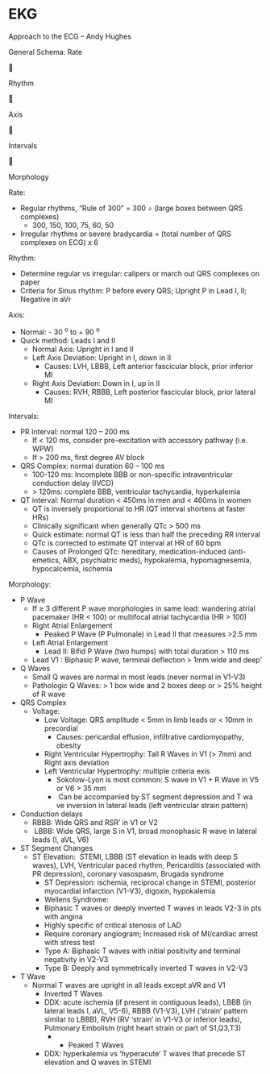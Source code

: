 # EKG
 
Approach to the ECG – Andy Hughes

General Schema: Rate



Rhythm



Axis



Intervals



Morphology

Rate:

-   Regular rhythms, “Rule of 300” = 300
    ÷
    (large boxes between QRS complexes)
    -   300, 150, 100, 75, 60, 50
-   Irregular rhythms or severe bradycardia = (total number of QRS
    complexes on ECG) x 6

Rhythm:

-   Determine regular vs irregular: calipers or march out QRS complexes
    on paper
-   Criteria for Sinus rhythm: P before every QRS; Upright P in Lead I,
    II; Negative in aVr

Axis:

-   Normal: - 30 <sup>o</sup> to + 90 <sup>o</sup>
-   Quick method: Leads I and II
    -   Normal Axis: Upright in I and II
    -   Left Axis Deviation: Upright in I, down in II
        -   Causes: LVH, LBBB, Left anterior fascicular block, prior
            inferior MI
    -   Right Axis Deviation: Down in I, up in II
        -   Causes: RVH,
            RBBB, Left posterior fascicular block, prior lateral MI

Intervals:

-   PR Interval: normal 120 – 200 ms
    -   If \< 120 ms, consider pre-excitation with accessory pathway
        (i.e. WPW)
    -   If > 200 ms, first degree AV block
-   QRS Complex: normal duration 60 – 100 ms
    -   100-120 ms: Incomplete BBB or non-specific intraventricular
        conduction delay (IVCD)
    -   \> 120ms: complete BBB, ventricular tachycardia, hyperkalemia
-   QT interval: Normal duration \< 450ms in men and \< 460ms in women
    -   QT is inversely proportional to HR (QT interval shortens at
        faster HRs)
    -   Clinically significant when generally QTc > 500 ms
    -   Quick estimate: normal QT is less than half the preceding RR
        interval
    -   QTc is corrected to estimate QT interval at HR of 60 bpm
    -   Causes of Prolonged QTc: hereditary, medication-induced
        (anti-emetics, ABX, psychiatric meds), hypokalemia,
        hypomagnesemia, hypocalcemia, ischemia

Morphology:

-   P Wave
    -   If
        ≥
        3 different P wave morphologies in same lead: wandering atrial
        pacemaker (HR \< 100) or multifocal atrial tachycardia
        (HR > 100)
    -   Right Atrial Enlargement
        -   Peaked P Wave (P Pulmonale) in Lead II that measures >2.5 mm
    -   Left Atrial Enlargement
        -   Lead II: Bifid P Wave (two humps) with total duration > 110
            ms
    -   Lead V1
        : Biphasic P wave, terminal deflection > 1mm wide and deep'
-   Q Waves
    -   Small Q waves are normal in most leads (never normal in V1-V3)
    -   Pathologic Q Waves: > 1 box wide and 2 boxes deep or > 25%
        height of R wave
-   QRS Complex
    -   Voltage:
        -   Low Voltage: QRS amplitude \< 5mm in limb leads or \< 10mm
            in precordial
            -   Causes: pericardial effusion, infiltrative
                cardiomyopathy, obesity
        -   Right Ventricular Hypertrophy: Tall R Waves in V1 (> 7mm)
            and Right axis deviation
        -   Left Ventricular Hypertrophy: multiple criteria exis
            -   Sokolow-Lyon is most common: S wave in V1 + R Wave in V5
                or V6 > 35 mm
            -   ​​​​​​​​​​​​​​
                Can be accompanied by ST segment depression and T
                wa
                ve inversion in lateral leads (left ventricular strain
                pattern)
-   Conduction delays
    -   RBBB: Wide QRS and RSR’ in V1 or V2
    -   ​​​​​​​
        LBBB: Wide QRS, large S in V1, broad monophasic R wave in
        lateral leads (I, aVL, V6)
-   ST Segment Changes
    -   ST Elevation:  STEMI, LBBB (ST elevation in leads with deep S
        waves), LVH, Ventricular paced rhythm, Pericarditis (associated
        with PR depression), coronary vasospasm, Brugada syndrome
        -   ST Depression: ischemia, reciprocal change in STEMI,
            posterior myocardial infarction (V1-V3), digoxin,
            hypokalemia
        -   Wellens Syndrome:
        -   Biphasic T waves or deeply inverted T waves in leads V2-3 in
            pts with angina
        -   Highly specific of critical stenosis of LAD
        -   Require coronary angiogram; Increased risk of MI/cardiac
            arrest with stress test
        -   Type A: Biphasic T waves with initial positivity and
            terminal negativity in V2-V3
        -   Type B: Deeply and symmetrically inverted T waves in V2-V3
-   T Wave
    -   Normal T waves are upright in all leads except aVR and V1
        -   Inverted T Waves
        -   DDX: acute ischemia (if present in contiguous leads), LBBB
            (in lateral leads I, aVL, V5-6), RBBB (V1-V3), LVH (‘strain’
            pattern similar to LBBB), RVH (RV ‘strain’ in V1-V3 or
            inferior leads), Pulmonary Embolism (right heart strain or
            part of S1,Q3,T3)
            -   -   Peaked T Waves
        -   DDX: hyperkalemia vs ‘hyperacute’ T waves that precede ST
            elevation and Q waves in STEMI
